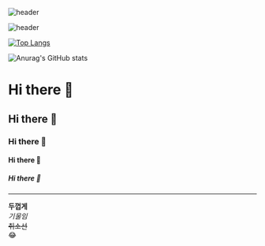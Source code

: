 ![header](https://capsule-render.vercel.app/api?type=waving&color=auto&height=300&section=header&text=데이터분석가%20김현정&fontSize=90)

![header](https://capsule-render.vercel.app/api?type=rounded&color=auto&height=300&section=header&text=데이터분석가%20김현정&fontSize=90)

[![Top Langs](https://github-readme-stats.vercel.app/api/top-langs/?username=1016wjd)](https://github.com/1016wjd/github-readme-stats)

![Anurag's GitHub stats](https://github-readme-stats.vercel.app/api?username=1016wjd&show_icons=true&theme=radical)


# Hi there 👋
## Hi there 👋
### Hi there 👋
#### Hi there 👋
##### Hi there 👋
---
**두껍게** <br>
*기울임* <br>
~~취소선~~ <br>
:joy: <br>

